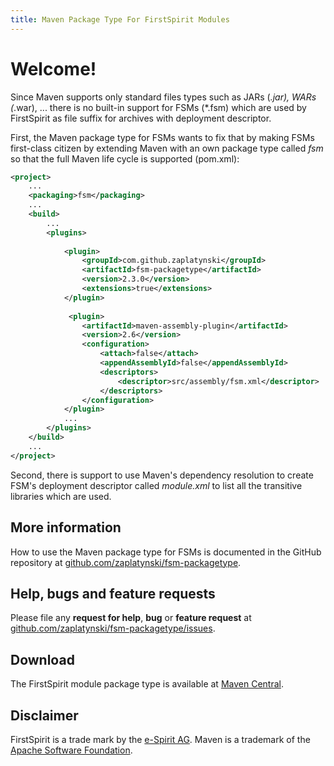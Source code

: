 ```yaml
---
title: Maven Package Type For FirstSpirit Modules
---
```


# Welcome!

Since Maven supports only standard files types such as JARs (*.jar), WARs (*.war), ... there is no 
built-in support for FSMs (*.fsm) which are used by FirstSpirit as file suffix for archives with 
deployment descriptor.

First, the Maven package type for FSMs wants to fix that by making FSMs first-class citizen by 
extending Maven with an own package type called _fsm_ so that the full Maven life cycle is 
supported (pom.xml):

```xml
<project>
    ...
    <packaging>fsm</packaging>
    ...
    <build>
        ...   
        <plugins>
            
            <plugin>
                <groupId>com.github.zaplatynski</groupId>
                <artifactId>fsm-packagetype</artifactId>
                <version>2.3.0</version>
                <extensions>true</extensions>
            </plugin>
            
             <plugin>
                <artifactId>maven-assembly-plugin</artifactId>
                <version>2.6</version>
                <configuration>
                    <attach>false</attach>
                    <appendAssemblyId>false</appendAssemblyId>
                    <descriptors>
                        <descriptor>src/assembly/fsm.xml</descriptor>
                    </descriptors>
                </configuration>
            </plugin>
            ...
        </plugins>    
    </build>
    ...
</project>
```
Second, there is support to use Maven's dependency resolution to create FSM's deployment 
descriptor called _module.xml_ to list all the transitive libraries which are used.

## More information

How to use the Maven package type for FSMs is documented in the GitHub repository at 
[github.com/zaplatynski/fsm-packagetype](https://github.com/zaplatynski/fsm-packagetype).

## Help, bugs and feature requests

Please file any **request for help**, **bug** or **feature request** at [github.com/zaplatynski/fsm-packagetype/issues](https://github.com/zaplatynski/fsm-packagetype/issues).

## Download

The FirstSpirit module package type is available at
[Maven Central](http://search.maven.org/#search%7Cgav%7C1%7Cg%3A%22com.github.zaplatynski%22%20AND%20a%3A%22fsm-packagetype%22).


## Disclaimer

FirstSpirit is a trade mark by the [e-Spirit AG](https://www.e-spirit.com).
Maven is a trademark of the [Apache Software Foundation](https://www.apache.org).
